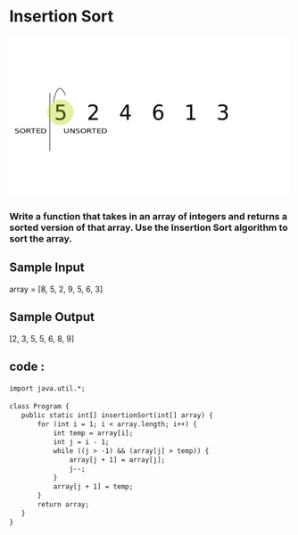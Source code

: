 # Insertion Sort


![Insertion Sort]( https://github.com/sp18-interns/bhavesh-intern/blob/main/6%20%20june%202022/JavaPractice/Insertion%20Sort.gif "Insertion Sort")


### Write a function that takes in an array of integers and returns a sorted version of that array. Use the Insertion Sort algorithm to sort the array.


## Sample Input

array = [8, 5, 2, 9, 5, 6, 3]
## Sample Output 

[2, 3, 5, 5, 6, 8, 9]

## code :  

 ```
import java.util.*;

class Program {
    public static int[] insertionSort(int[] array) {
        for (int i = 1; i < array.length; i++) {
            int temp = array[i];
            int j = i - 1;
            while ((j > -1) && (array[j] > temp)) {
                array[j + 1] = array[j];
                j--;
            }
            array[j + 1] = temp;
        }
        return array;
    }
}
```